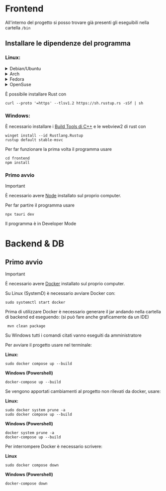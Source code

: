 
# Frontend
All'interno del progetto si posso trovare già presenti gli eseguibili nella cartella ```/bin```

## Installare le dipendenze del programma

### Linux:

<details>
<summary>Debian/Ubuntu</summary>

```shell
sudo apt update
sudo apt install libwebkit2gtk-4.0-dev \
    build-essential \
    curl \
    wget \
    file \
    libssl-dev \
    libgtk-3-dev \
    libayatana-appindicator3-dev \
    librsvg2-dev
```
</details>
<details>
<summary>Arch</summary>

```shell
sudo pacman -Syu
sudo pacman -S --needed \
    webkit2gtk \
    base-devel \
    curl \
    wget \
    file \
    openssl \
    appmenu-gtk-module \
    gtk3 \
    libappindicator-gtk3 \
    librsvg \
    libvips
```
</details>
<details>
<summary>Fedora</summary>

```shell
sudo dnf check-update
sudo dnf install webkit2gtk4.0-devel \
    openssl-devel \
    curl \
    wget \
    file \
    libappindicator-gtk3-devel \
    librsvg2-devel
sudo dnf group install "C Development Tools and Libraries"
```
</details>
<details> 
<summary>OpenSuse</summary>

```shell
sudo zypper up
sudo zypper in webkit2gtk3-soup2-devel \
    libopenssl-devel \
    curl \
    wget \
    file \
    libappindicator3-1 \
    librsvg-devel
sudo zypper in -t pattern devel_basis
```
</details>

È possibile installare Rust con

```shell
curl --proto '=https' --tlsv1.2 https://sh.rustup.rs -sSf | sh
```

### Windows:

È necessario installare i [Build Tools di C++](https://visualstudio.microsoft.com/visual-cpp-build-tools/)
e le webview2 di rust con

```shell
winget install --id Rustlang.Rustup
rustup default stable-msvc
```

Per far funzionare la prima volta il programma usare

```shell
cd frontend
npm install

```
### Primo avvio
>[!Important]
> È necessario avere [Node](https://nodejs.org/en) installato sul proprio computer.

Per far partire il programma usare 

```shell
npx tauri dev
```

Il programma è in Developer Mode

# Backend & DB

## Primo avvio
> [!important]
> È necessario avere [Docker](https://docs.docker.com/engine/install/) installato sul proprio computer.

Su Linux (SystemD) è necessario avviare Docker con:
```shell
sudo systemctl start docker
```

Prima di utilizzare Docker è necessario generare il jar andando nella cartella di backend ed eseguendo: (si può
fare anche graficamente da un IDE)
```shell
 mvn clean package
 ```

Su Windows tutti i comandi citati vanno eseguiti da amministratore

Per avviare il progetto usare nel terminale:

**Linux:**
```shell
sudo docker compose up --build
```
**Windows (Powershell)**
```shell
docker-compose up --build
```

Se vengono apportati cambiamenti al progetto non rilevati da docker, usare:

**Linux:**
```shell
sudo docker system prune -a
sudo docker compose up --build
```
**Windows (Powershell)**
```shell
docker system prune -a
docker-compose up --build
```

Per interrompere Docker è necessario scrivere:

**Linux**
```shell
sudo docker compose down
```
**Windows (Powershell)**
```shell
docker-compose down
```
